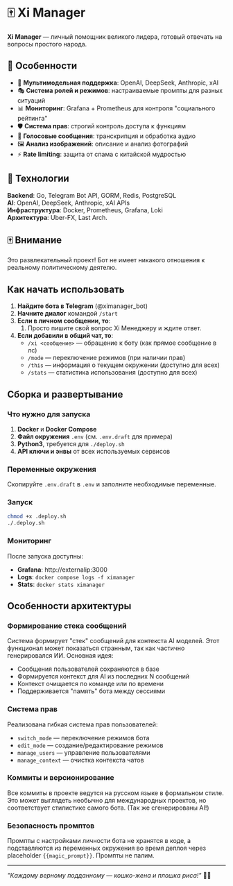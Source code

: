 # 🀄️ Xi Manager

**Xi Manager** — личный помощник великого лидера, готовый отвечать на вопросы простого народа.

## 🎯 Особенности

- 🤖 **Мультимодельная поддержка**: OpenAI, DeepSeek, Anthropic, xAI
- 🎭 **Система ролей и режимов**: настраиваемые промпты для разных ситуаций  
- 📊 **Мониторинг**: Grafana + Prometheus для контроля "социального рейтинга"
- 🛡️ **Система прав**: строгий контроль доступа к функциям
- 🎤 **Голосовые сообщения**: транскрипция и обработка аудио
- 🖼️ **Анализ изображений**: описание и анализ фотографий
- ⚡ **Rate limiting**: защита от спама с китайской мудростью

## 🚀 Технологии

**Backend**: Go, Telegram Bot API, GORM, Redis, PostgreSQL  
**AI**: OpenAI, DeepSeek, Anthropic, xAI APIs  
**Инфраструктура**: Docker, Prometheus, Grafana, Loki  
**Архитектура**: Uber-FX, Last Arch.

## 🀄️ Внимание

Это развлекательный проект! Бот не имеет никакого отношения к реальному политическому деятелю.

## Как начать использовать

1. **Найдите бота в Telegram** (@ximanager_bot)
2. **Начните диалог** командой `/start`
3. **Если в личном сообщении, то**:
   1. Просто пишите свой вопрос Xi Менеджеру и ждите ответ.
4. **Если добавили в общий чат, то**: 
   - `/xi <сообщение>` — обращение к боту (как прямое сообщение в лс)
   - `/mode` — переключение режимов (при наличии прав)
   - `/this` — информация о текущем окружении (доступно для всех)
   - `/stats` — статистика использования (доступно для всех)

## Сборка и развертывание

### Что нужно для запуска

1. **Docker** и **Docker Compose**
2. **Файл окружения** `.env` (см. `.env.draft` для примера)
3. **Python3**, требуется для `./deploy.sh`
4. **API ключи и энвы** от всех используемых сервисов

### Переменные окружения

Скопируйте `.env.draft` в `.env` и заполните необходимые переменные.

### Запуск

```bash
chmod +x .deploy.sh
./.deploy.sh
```

### Мониторинг

После запуска доступны:
- **Grafana**: http://externalip:3000
- **Logs**: `docker compose logs -f ximanager`
- **Stats**: `docker stats ximanager`

## Особенности архитектуры

### Формирование стека сообщений

Система формирует "стек" сообщений для контекста AI моделей. Этот функционал может показаться странным, так как частично генерировался ИИ. Основная идея:

- Сообщения пользователей сохраняются в базе
- Формируется контекст для AI из последних N сообщений
- Контекст очищается по команде или по времени
- Поддерживается "память" бота между сессиями

### Система прав

Реализована гибкая система прав пользователей:
- `switch_mode` — переключение режимов бота
- `edit_mode` — создание/редактирование режимов
- `manage_users` — управление пользователями
- `manage_context` — очистка контекста чатов

### Коммиты и версионирование

Все коммиты в проекте ведутся на русском языке в формальном стиле. Это может выглядеть необычно для международных проектов, но соответствует стилистике самого бота. (Так же сгенерированы AI!)

### Безопасность промптов

Промпты с настройками личности бота не хранятся в коде, а подставляются из переменных окружения во время деплоя через placeholder `{{magic_prompt}}`. Промпты не палим.

---

*"Каждому верному подданному — кошко-жена и плошка риса!"* 🍚🐱